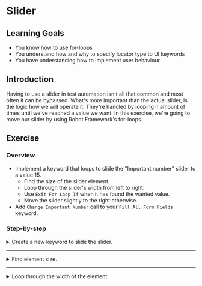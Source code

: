# Slider

## Learning Goals

- You know how to use for-loops
- You understand how and why to specify locator type to UI keywords
- You have understanding how to implement user behaviour

## Introduction

Having to use a slider in test automation isn't all that common and most often it can be
bypassed. What's more important than the actual slider, is the logic how we will operate it.
They're handled by looping n amount of times until we've reached a value we want.
In this exercise, we're going to move our slider by using Robot Framework's for-loops.

## Exercise

### Overview

- Implement a keyword that loops to slide the "Important number" slider to a value 15.
  - Find the size of the slider element.
  - Loop through the slider's width from left to right.
  - Use `Exit For Loop If` when it has found the wanted value.
  - Move the slider slightly to the right otherwise.
- Add `Change Important Number` call to your `Fill All Form Fields` keyword.

### Step-by-step

<details>
  <summary>Create a new keyword to slide the slider.</summary>

<br />

Once again, let's begin by defining ourselves a new keyword `Change Important Number`. We want to be able
to change our important number to any number we want, so our keyword will need an argument `wanted_value`.
We know we'll call this keyword from our `Fill All Form Fields` keyword, so let's just add a call for our
new keyword there straight away. Also, instead of making a detour of hard-coding a value first, let's create
our `DEFAULT_IMPORTANT_NUMBER` variable
immediately and give it the value `15`.

- Create a new keyword called `Change Important Number`.
- Add an argument called `wanted_value` for your keyword.
- Call `Change Important Number` in your `Fill All Form Fields` keyword
- Add an argument called `important_number` to your `Fill All Form Fields`
- Add `DEFAULT_IMPORTANT_NUMBER` variable with the value `15`.
- Give `important_number` a default value of `DEFAULT_IMPORTANT_NUMBER`.

</details> <!-- Define keyword -->

---

<details>
  <summary>Find element size.</summary>

<br />

Before we continue, we should think about our logic for a moment. Essentially, when we handle a slider
we typically do one of two things: click the slider at some specific point X to move the selector to
that point or click and hold the selector and drag it left or right to some value. Clicking left of right
is pretty easy for a person, but in order to calculate how many pixels we should click in some direction
programmatically is difficult. Especially when it comes to different screen resolutions and window
sizes it's often almost impossible to write a script that can click the correct pixel immediately. Also,
handling pixel accuracy is always a tradeoff between development speed, accuracy, resilience and support
between different resolutions and window sizes.

<details>
  <summary>SeleniumLibrary</summary>

Right, so instead of clicking a value directly on a slider, we're actually going to slide it. The slider
is at value 0 initially, so let's drag it from left to right. To do that we're going to need our
slider's size. We can get that directly with `Get Element Size` from the SeleniumLibrary. That keyword
returns the width and height of the element and even though we're only going to use the width, we
need to store them both. Storing multiple values from a keyword works in the same way as giving
multiple values as keyword arguments: separate the different variables with at least two spaces.

`Get Element Size` (as pretty much all other SeleniumLibrary keywords) need a locator for our element.
The element doesn't have an `id`, so we're going to need an alternative locator. We can use the `name`
locator (`important_number`), which is almost as good as an `id`. We can also use an XPath as with
previous exercises.

> If we use `name`, we're already using three different types of locators in our
> resource file. SeleniumLibrary can handle `id`, `name`, and `xpath` locators without having to specify
> which type of locator we're using. The library first tries to locate the element with `id`, then by
> `name`, and finally defaults to `xpath`. So we don't need to specify the locator type when using
> one of those three. However, since the other locator types need a specification, it's a good practice
> to always specify the locator type, just to make our files more consistent. We can specify a locator
> by using `<locator_type>:<locator>`. For example, if an element has an `id` and `name` of `myElement`,
> we should use `id:myElement`, `name:myElement`, or `xpath://element[@id='myElement']` as our locators.

- Get the slider `width` and `height` of the `important_number` element with `Get Element Size`.

</details> <!-- SeleniumLibrary -->

<details>
  <summary>Browser</summary>

Right, so instead of clicking a value directly on a slider, we're actually going to slide it. The slider
is at value 0 initially, so let's drag it from left to right. To do that we're going to need our
slider's size. We can get that directly with `Get BoundingBox` keyword from the Browser library.
We can further specify we only want the width of the element by giving it `width` as an additional argument.

`Get BoundingBox` (as pretty much all other Browser keywords) needs a locator for our element.
The element doesn't have an `id`, so we're going to need an alternative locator. We can use the `name`
locator (`important_number`), which is almost as good as an `id`. We can also use an XPath as with
previous exercises.

> If we use `name`, we're already using three different types of locators in our
> resource file. Browser uses `css` as its default locator. All locators that start with `//` or `..`
> are automatically considered to be XPaths and if they start with a double quote `"` they're considered
> to be text. So, we don't need to specify the locator type when using css, XPath, or text, but in case
> case we mix them a lot it might actually be more readable to specify always specify the locator types.
> We can specify a locator
> by using `<locator_type>=<locator>`. For example, if an element has an `id` and `name` of `myElement`,
> we should use `id=myElement`, `name=myElement`, or `xpath=//element[@id='myElement']` as our locators.

- Get the slider `width` of the `important_number` element with `Get BoundingBox` and store it in a variable.

Before we loop over the width of the slider, we should place our mouse at the correct position and press
our mouse button. We can do these directly with the `Hover` and `Mouse Button` keywords.

- Use `Hover` to put your cursor on the slider element.
- Use `Mouse Button` with the argument `down` to press the mouse button down without releasing it.

</details> <!-- Browser -->

> :bulb: Remember that the form is inside an iframe.

</details> <!-- Find element size -->

---

<details>
  <summary>Loop through the width of the element</summary>

<br />

Now we have the width of our slider, we're going to need a for-loop. As of Robot Framework 3.1, the
for-loop syntax is

```robot
FOR     ${index}    IN RANGE    ${length}
    # Do stuff
END
```

We're going to move our slider from left to right, so basically our loop is going to go through all the
pixels in the slider's width. At every pixel, we're going to check if we've hit our wanted value. The
value shouldn't change on every pixel, so we're able to use some acceleration in our loop.

- Create an empty for-loop running through every `pixel` in your element's `width`.

Inside our loop, we're going to need the current value of our "Important number". The value can be
seen in a `span` element, which luckily has `id="number"`. We can get the number directly by using
the `Get Text` keyword from the SeleniumLibrary.

- Get the `current_value` from `id=number` using `Get Text`.

When we have our text value, we should check if we're already at the wanted value (our `wanted_value` argument)
and come out of the loop if so. We can break out of a loop early by using `Exit For Loop If`. The evaluation
is standard Python evaluation so you can use `value1 == value2` to check if the two values are the same.

- Use `Exit For Loop If` to break out of the loop if `current_value` is equal to `wanted_value`.

Great, we will now exit the for-loop once we reach our `wanted_value`. Now, we still need to do the
actual slider handling. We're dragging the slider from left to right. The coordinates `(0, 0)` are at
the center of the element and positive axis are right and up. So, the left edge is at `-width/2`.
From there, we want to move right a certain amount of pixels. Browser library is actually pretty fast,
so we can loop every pixel and it still doesn't take too long.

> This part is slightly specific to this particular slider as well, since the ball selector is not its
> own element, but a part of the slider as a whole. That's why we always need to count the pixel we want to
> move as the absolute amount of pixels from the left border by using the formula above. If the selector
> was its own element, we could simply just move the selector a few pixels right each iteration without
> having to worry about the width of the element.

Now that we know our formula, we still need to make it Robot Framework and we need to drag our element.
We can get that by using the `Evaluate` keyword from the BuiltIn library.

- Store `position` by using the `Evaluate` keyword using the formula `-(${width}/2) + ${pixel}`.

> :bulb: With `SeleniumLibrary` this is _extremely_ slow, so you might want to use something like
> `-(width/2) + 3 * current pixel` instead to skip a few pixels along the way.

<details>
  <summary>SeleniumLibrary</summary>

Finally, we have everything we need to move the slider. We can use the SeleniumLibrary keyword
`Drag And Drop By Offset` to drag our slider. The keyword takes three arguments: locator, offset in x-axis,
and offset in y-axis. Our locator is the same as we used for getting the element size, our x-axis is our
`position` we calculated by using the formula, and since we only want to move along the x-axis, our last
argument will be `0`.

- Use `Drag And Drop By Offset` to move the slider right by using `position` and `0` as the directional
arguments.

> :bulb: Using `3*pixel` already skips some numbers on some resolutions. It should hit `15`, but if
> it doesn't, change your parameter value to something it does hit. The suitable value range is 10-90.
>
> When you run this in your test, you should see weird jagged spikes to the center of the element
> every now and then. That's because `Drag And Drop By Offset` grabs the element from its center
> and moves it to the pixels we determined. However, our slider element doesn't actually move at all, but
> the selector moves inside the element. This is why the selector always goes to the middle of the element
> when the keyword grabs it from the center in a new iteration of our loop.

</details> <!-- SeleniumLibrary -->

<details>
  <summary>Browser</summary>

Finally, we have everything we need to move the slider. We can use the Browser keyword
`Mouse Move Relative To` to move our cursor on the slider.
The keyword takes three arguments: locator, offset in x-axis,
and offset in y-axis. Our locator is the same as we used for getting the element size, our x-axis is our
`position` we calculated by using the formula, and since we only want to move along the x-axis, our last
argument will be `0`.

- Use `Mouse Move Relative To` to move the slider right by using `position` and `0` as the directional
arguments.

We're already exiting the for-loop when our mouse is over the correct value. We used `Mouse Button    down`
earlier to press and hold the left mouse button. Now that we're at the correct element, we need to release
our mouse button. We can do it with the same keyword, but giving `up` as an argument.

- Use `Mouse Button` with the argument `up` to release your mouse after the loop has finished.

</details> <!-- Browser -->

</details> <!-- Loop through element width -->
